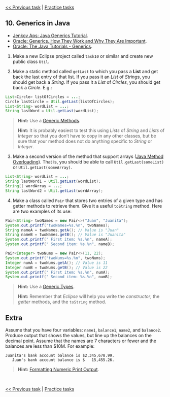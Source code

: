 [<< Previous task](task09.md) | [Practice tasks](readme.md#practice)

<span id="task_10"></span>
## 10. Generics in Java

- [Jenkov Aps: Java Generics Tutorial](http://tutorials.jenkov.com/java-generics/index.html).
- [Oracle: Generics. How They Work and Why They Are Important](https://www.oracle.com/technical-resources/articles/java/juneau-generics.html).
- [Oracle: The Java Tutorials - Generics](https://docs.oracle.com/javase/tutorial/java/generics/why.html).

1) Make a new Eclipse project called `task10` or similar and create new public class `Util`.

2) Make a static method called `getLast` to which you pass a **List** and get back the last entry of that list. If you pass it an *List* of *Strings*, you should get back a *String*. If you pass it a *List* of *Circles*, you should get back a *Circle*. E.g.:

```java
List<Circle> listOfCircles = ...;
Circle lastCircle = Util.getLast(listOfCircles);
List<String> wordList = ...;
String lastWord = Util.getLast(wordList);
```

> **Hint:** Use a [Generic Methods](https://docs.oracle.com/javase/tutorial/java/generics/methods.html).
>
> **Hint:** It is probably easiest to test this using *Lists* of *String* and *Lists* of *Integer* so that you don’t have to copy in any other classes, but be sure that your method does not do anything specific to *String* or *Integer*.

3) Make a second version of the method that support arrays ([Java Method Overloading](https://www.w3schools.com/java/java_methods_overloading.asp)). That is, you should be able to call `Util.getLast(someList)` or `Util.getLast(someArray)`.

```java
List<String> wordList = ...;
String lastWord1 = Util.getLast(wordList);
String[] wordArray = ...;
String lastWord2 = Util.getLast(wordArray);
```

4) Make a class called `Pair` that stores two entries of a given type and has getter methods to retrieve them. Give it a useful `toString` method. Here are two examples of its use:

```java
Pair<String> twoNames = new Pair<>("Juan", "Juanita");
System.out.printf("twoNames=%s.%n", twoNames);
String nameA = twoNames.getA(); // Value is "Juan"
String nameB = twoNames.getB(); // Value is "Juanita"
System.out.printf(" First item: %s.%n", nameA);
System.out.printf(" Second item: %s.%n", nameB);

Pair<Integer> twoNums = new Pair<>(11, 22);
System.out.printf("twoNums=%s.%n", twoNums);
Integer numA = twoNums.getA(); // Value is 11
Integer numB = twoNums.getB(); // Value is 22
System.out.printf(" First item: %s.%n", numA);
System.out.printf(" Second item: %s.%n", numB);
```

> **Hint:** Use a [Generic Types](https://docs.oracle.com/javase/tutorial/java/generics/types.html).
>
> **Hint:** Remember that *Eclipse* will help you write the *constructor*, the *getter* methods, and the `toString` method.

## Extra

Assume that you have four variables: `name1`, `balance1`, `name2`, and `balance2`. Produce output that shows the values, but line up the balances on the decimal point. Assume that the names are 7 characters or fewer and the balances are less than $10M. For example:

```
Juanita's bank account balance is $2,345,678.99.
   Juan's bank account balance is $   15,455.26.
```

> **Hint:** [Formatting Numeric Print Output](https://docs.oracle.com/javase/tutorial/java/data/numberformat.html).

<br>

[<< Previous task](task09.md) | [Practice tasks](readme.md#practice)

